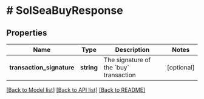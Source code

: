 # # SolSeaBuyResponse

## Properties

Name | Type | Description | Notes
------------ | ------------- | ------------- | -------------
**transaction_signature** | **string** | The signature of the &#x60;buy&#x60; transaction | [optional]

[[Back to Model list]](../../README.md#models) [[Back to API list]](../../README.md#endpoints) [[Back to README]](../../README.md)
